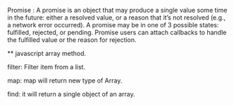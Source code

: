 Promise : A promise is an object that may produce a single value some time in the future: either a resolved value, or a reason that it’s not resolved (e.g., a network error occurred). A promise may be in one of 3 possible states: fulfilled, rejected, or pending. Promise users can attach callbacks to handle the fulfilled value or the reason for rejection.

** javascript array method.

filter: Filter item from a list.

map: map will return new type of Array.

find: it will return a single object of an array. 